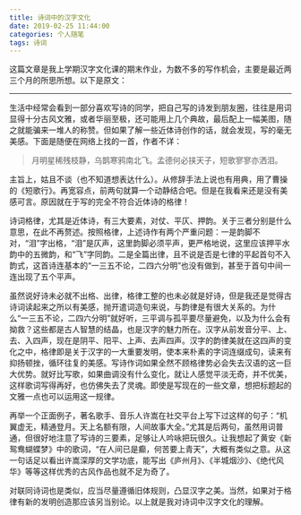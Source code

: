 ```yaml
---
title: 诗词中的汉字文化
date: 2019-02-25 11:44:00
categories: 个人随笔
tags: 诗词
---
```


这篇文章是我上学期汉字文化课的期末作业，为数不多的写作机会，主要是最近两三个月的所思所想。以下是原文：

------

生活中经常会看到一部分喜欢写诗的同学，把自己写的诗发到朋友圈，往往是用词显得十分古风文雅，或者华丽至极，还可能用上几个典故，最后配上一幅美图，随之就能骗来一堆人的称赞。但如果了解一些近体诗创作的话，就会发现，写的毫无美感。下面是随便在网络上找的一首，作者不详：

> 月明星稀残枝静，乌鹊寒鸦南北飞。孟德何必挟天子，短歌寥寥亦洒泪。

主旨上，姑且不谈（也不知道想表达什么）。从修辞手法上说也有用典，用了曹操的《短歌行》。再宽容点，前两句就算一个动静结合吧。但是在我看来还是没有美感可言。原因就在于写的完全不符合近体诗的格律！

诗词格律，尤其是近体诗，有三大要素，对仗、平仄、押韵。关于三者分别是什么意思，在此不再赘述。按照格律，上述诗作有两个严重问题：一是韵脚不对，“泪”字出格，“泪”是仄声，这里韵脚必须平声，更严格地说，这里应该押平水韵中的五微韵，和“飞”字同韵。二是全篇出律，且不说是否是七律的平起首句不入韵式，这首诗连基本的“一三五不论，二四六分明”也没有做到，甚至于首句中间一连出现了五个平声。

虽然说好诗未必就不出格、出律，格律工整的也未必就是好诗，但是我还是觉得古诗词读起来之所以有美感，抛开遣词造句来说，与韵律是有很大关系的。为什么“一三五不论，二四六分明”就好听，三平调与孤平要尽量避免，以及为什么会有拗救？这些都是古人智慧的结晶，也是汉字的魅力所在。汉字从前发音分平、上、去、入四声，现在是阴平、阳平、上声、去声四声。汉字的韵律美就在这四声的变化之中，格律即是关于汉字的一大重要发明，使本来朴素的字词连缀成句，读来有抑扬顿挫，循环往复的美感。写诗作词如果全然不顾格律势必会失去汉语的这一巨大优势。就好比写歌，如果曲调没有什么变化，就让人感觉平淡无奇，并不优美，这样歌词写得再好，也仿佛失去了灵魂。即使是写现在的一些文章，想把标题起的文雅一点也可以运用这一规律。

再举一个正面例子，著名歌手、音乐人许嵩在社交平台上写下过这样的句子：“机翼虚无，精通登月。天上名额有限，人间故事大全。”尤其是后两句，虽然用词普通，但很好地注意了写诗的三要素，足够让人吟咏把玩很久。让我想起了黄安《新鸳鸯蝴蝶梦》中的歌词，“在人间已是癫，何苦要上青天”，大概有类似之意。从这一句话足以看出许嵩深厚的文学功底，能写出《庐州月》、《半城烟沙》、《绝代风华》等等这样优秀的古风作品也就不足为奇了。

对联同诗词也是类似，应当尽量遵循旧体规则，凸显汉字之美。当然，如果对于格律有新的发明创造那应该另当别论。以上就是我对诗词中汉字文化的理解。
